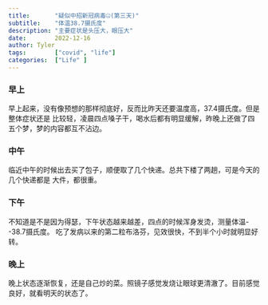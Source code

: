 ```yaml
---
title:       "疑似中招新冠病毒🤐(第三天)"
subtitle:    "体温38.7摄氏度"
description: "主要症状是头压大，眼压大"
date:        2022-12-16
author: Tyler
tags:        ["covid", "life"]
categories:  ["Life" ]
---
```

### 早上

早上起来，没有像预想的那样彻底好，反而比昨天还要温度高，37.4摄氏度。但是整体症状还是
比较轻，凌晨四点嗓子干，喝水后都有明显缓解，昨晚上还做了四五个梦，梦的内容都互不沾边。

### 中午

临近中午的时候出去买了包子，顺便取了几个快递。总共下楼了两趟，可是今天的几个快递都是
大件，都很重。

### 下午

不知道是不是因为得瑟，下午状态越来越差，四点的时候浑身发烫，测量体温--38.7摄氏度。
吃了发病以来的第二粒布洛芬，见效很快，不到半个小时就明显好转。

### 晚上

晚上状态逐渐恢复，还是自己炒的菜。照镜子感觉发烧让眼球更清澈了。目前感觉良好，就看明天的状态了。
